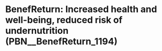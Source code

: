 # BenefReturn: __Increased health and well-being, reduced risk of undernutrition__ (PBN__BenefReturn_1194)

